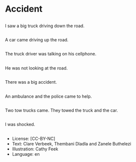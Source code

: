# Accident

##
I saw a big truck driving
down the road.

##
A car came driving up
the road.

##
The truck driver was
talking on his
cellphone.

##
He was not looking at
the road.

##
There was a big
accident.

##
An ambulance and the
police came to help.

##
Two tow trucks came.
They towed the truck
and the car.

##
I was shocked.

##
* License: [CC-BY-NC]
* Text: Clare Verbeek, Thembani Dladla and Zanele Buthelezi
* Illustration: Cathy Feek
* Language: en
